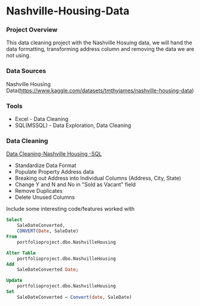 # Nashville-Housing-Data

### Project Overview
 
This data cleaning project with the Nashville Hosuing data, we will hand the data formatting, transforming address column and removing the data we are not using.

### Data Sources

Nashville Housing Data(https://www.kaggle.com/datasets/tmthyjames/nashville-housing-data)

### Tools

- Excel - Data Cleaning
- SQL(MSSQL) - Data Exploration, Data Cleaning

### Data Cleaning

[Data Cleaning-Nashville Housing -SQL](https://github.com/MingyuTheAnalyst/Nashville-Housing-Data/blob/main/NashvilleHousingSQL.sql)

- Standardize Data Format
- Populate Property Address data
- Breaking out Address into Individual Columns (Address, City, State)
- Change Y and N and No in "Sold as Vacant" field
- Remove Duplicates
- Delete Unused Columns

Include some interesting code/features worked with
```sql
Select
    SaleDateConverted,
    CONVERT(Date, SaleDate)
From
    portfolioproject.dbo.NashvilleHousing

Alter Table
    portfolioproject.dbo.NashvilleHousing
Add
    SaleDateConverted Date;

Update
    portfolioproject.dbo.NashvilleHousing
Set
    SaleDateConverted = Convert(date, SaleDate)
```

